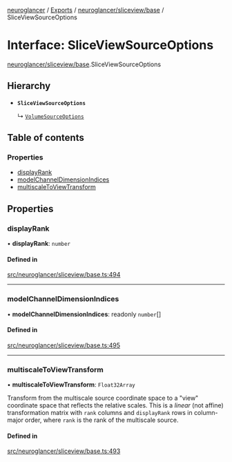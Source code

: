 [neuroglancer](../README.md) / [Exports](../modules.md) / [neuroglancer/sliceview/base](../modules/neuroglancer_sliceview_base.md) / SliceViewSourceOptions

# Interface: SliceViewSourceOptions

[neuroglancer/sliceview/base](../modules/neuroglancer_sliceview_base.md).SliceViewSourceOptions

## Hierarchy

- **`SliceViewSourceOptions`**

  ↳ [`VolumeSourceOptions`](neuroglancer_sliceview_volume_base.VolumeSourceOptions.md)

## Table of contents

### Properties

- [displayRank](neuroglancer_sliceview_base.SliceViewSourceOptions.md#displayrank)
- [modelChannelDimensionIndices](neuroglancer_sliceview_base.SliceViewSourceOptions.md#modelchanneldimensionindices)
- [multiscaleToViewTransform](neuroglancer_sliceview_base.SliceViewSourceOptions.md#multiscaletoviewtransform)

## Properties

### displayRank

• **displayRank**: `number`

#### Defined in

[src/neuroglancer/sliceview/base.ts:494](https://github.com/ActiveBrainAtlas2/neuroglancer/blob/91617476/src/neuroglancer/sliceview/base.ts#L494)

___

### modelChannelDimensionIndices

• **modelChannelDimensionIndices**: readonly `number`[]

#### Defined in

[src/neuroglancer/sliceview/base.ts:495](https://github.com/ActiveBrainAtlas2/neuroglancer/blob/91617476/src/neuroglancer/sliceview/base.ts#L495)

___

### multiscaleToViewTransform

• **multiscaleToViewTransform**: `Float32Array`

Transform from the multiscale source coordinate space to a "view" coordinate space that
reflects the relative scales.  This is a *linear* (not affine) transformation matrix with
`rank` columns and `displayRank` rows in column-major order, where `rank` is the rank of the
multiscale source.

#### Defined in

[src/neuroglancer/sliceview/base.ts:493](https://github.com/ActiveBrainAtlas2/neuroglancer/blob/91617476/src/neuroglancer/sliceview/base.ts#L493)
